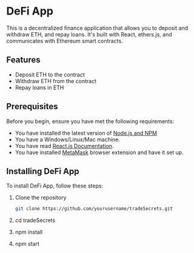 # DeFi App

This is a decentralized finance application that allows you to deposit and withdraw ETH, and repay loans. It's built with React, ethers.js, and communicates with Ethereum smart contracts.

## Features

- Deposit ETH to the contract
- Withdraw ETH from the contract
- Repay loans in ETH

## Prerequisites

Before you begin, ensure you have met the following requirements:

- You have installed the latest version of [Node.js and NPM](https://nodejs.org/en/download/)
- You have a Windows/Linux/Mac machine.
- You have read [React.js Documentation](https://reactjs.org/).
- You have installed [MetaMask](https://metamask.io/) browser extension and have it set up.

## Installing DeFi App

To install DeFi App, follow these steps:

1. Clone the repository
   ```bash
   git clone https://github.com/yourusername/tradeSecrets.git
   
2. cd tradeSecrets

3. npm install

4. npm start  
